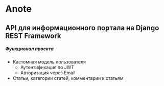 # Anote

## API для информационного портала на Django REST Framework

##### Функционал проекта

* Кастомная модель пользователя
    * Аутентификация по JWT
    * Авторизация через Email
* Статьи, категории статей, комментарии к статьям
